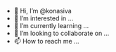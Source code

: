 - 👋 Hi, I’m @konasiva
- 👀 I’m interested in ...
- 🌱 I’m currently learning ...
- 💞️ I’m looking to collaborate on ...
- 📫 How to reach me ...

<!---
konasiva/konasiva is a ✨ special ✨ repository because its `README.md` (this file) appears on your GitHub profile.
You can click the Preview link to take a look at your changes.
--->
